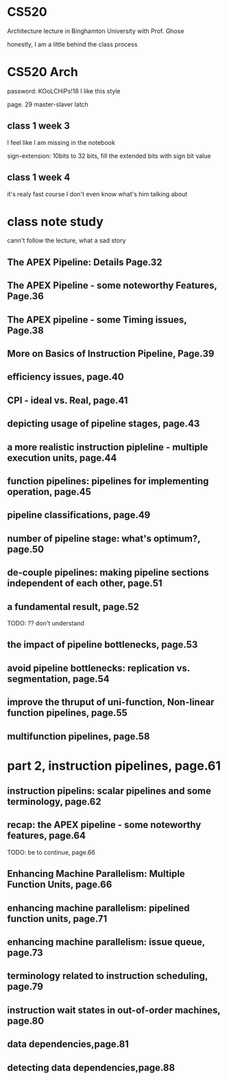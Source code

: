 # CS520
Architecture lecture in Binghamton University with Prof. Ghose

honestly, I am a little behind the class process

# CS520 Arch
password: KOoLCHiPs!18
I like this style

page. 29
master-slaver latch

## class 1 week 3
I feel like I am missing in the notebook

sign-extension: 10bits to 32 bits, fill the extended bits with sign bit value

## class 1 week 4
it's realy fast course
I don't even know what's him talking about

# class note study
cann't follow the lecture, what a sad story

## The APEX Pipeline: Details Page.32

## The APEX Pipeline - some noteworthy Features, Page.36

## The APEX pipeline - some Timing issues, Page.38

## More on Basics of Instruction Pipeline, Page.39

## efficiency issues, page.40

## CPI - ideal vs. Real, page.41

## depicting usage of pipeline stages, page.43

## a more realistic instruction pipleline - multiple execution units, page.44

## function pipelines: pipelines for implementing operation, page.45

## pipeline classifications, page.49

## number of pipeline stage: what's optimum?, page.50

## de-couple pipelines: making pipeline sections independent of each other, page.51

## a fundamental result, page.52
TODO: ?? don't understand

## the impact of pipeline bottlenecks, page.53

## avoid pipeline bottlenecks: replication vs. segmentation, page.54

## improve the thruput of uni-function, Non-linear function pipelines, page.55

## multifunction pipelines, page.58

# part 2, instruction pipelines, page.61

## instruction pipelins: scalar pipelines and some terminology, page.62

## recap: the APEX pipeline - some noteworthy features, page.64

TODO: be to continue, page.66
## Enhancing Machine Parallelism: Multiple Function Units, page.66

## enhancing machine parallelism: pipelined function units, page.71

## enhancing machine parallelism: issue queue, page.73

## terminology related to instruction scheduling, page.79

## instruction wait states in out-of-order machines, page.80

## data dependencies,page.81

## detecting data dependencies,page.88
